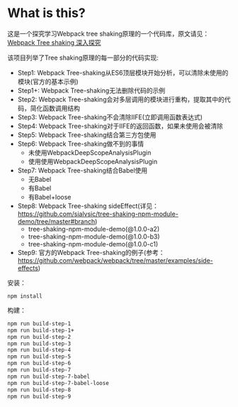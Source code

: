 # What is this?
这是一个探究学习Webpack tree shaking原理的一个代码库，原文请见：[Webpack Tree shaking 深入探究](https://juejin.im/post/5bb8ef58f265da0a972e3434)

该项目列举了Tree shaking原理的每一部分的代码实现:

- Step1: Webpack Tree-shaking从ES6顶层模块开始分析，可以清除未使用的模块(官方的基本示例)
- Step1+: Webpack Tree-shaking无法删除代码的示例
- Step2: Webpack Tree-shaking会对多层调用的模块进行重构，提取其中的代码，简化函数调用结构
- Step3: Webpack Tree-shaking不会清除IIFE(立即调用函数表达式)
- Step4: Webpack Tree-shaking对于IIFE的返回函数，如果未使用会被清除
- Step5: Webpack Tree-shaking结合第三方包使用
- Step6: Webpack Tree-shaking做不到的事情
  - 未使用WebpackDeepScopeAnalysisPlugin
  - 使用使用WebpackDeepScopeAnalysisPlugin
- Step7: Webpack Tree-shaking结合Babel使用
  - 无Babel
  - 有Babel
  - 有Babel+loose
- Step8: Webpack Tree-shaking sideEffect(详见：https://github.com/sialvsic/tree-shaking-npm-module-demo/tree/master#branch)
  - tree-shaking-npm-module-demo(@1.0.0-a2)
  - tree-shaking-npm-module-demo(@1.0.0-b3)
  - tree-shaking-npm-module-demo(@1.0.0-c1)
- Step9: 官方的Webpack Tree-shaking的例子(参考：https://github.com/webpack/webpack/tree/master/examples/side-effects)

安装：
```
npm install
```

构建：
```bash
npm run build-step-1
npm run build-step-1+
npm run build-step-2
npm run build-step-3
npm run build-step-4
npm run build-step-5
npm run build-step-6
npm run build-step-7
npm run build-step-7-babel
npm run build-step-7-babel-loose
npm run build-step-8
npm run build-step-9
```
